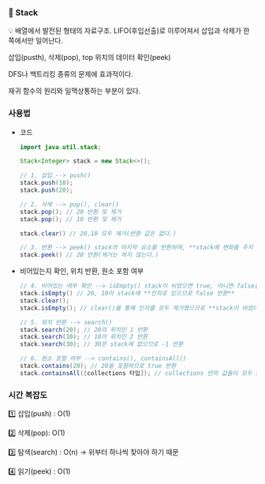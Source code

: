### 🎈 Stack

<aside>
💡 배열에서 발전된 형태의 자료구조. LIFO(후입선출)로 이루어져서 삽입과 삭제가 한 쪽에서만 일어난다.

</aside>

삽입(pusth), 삭제(pop), top 위치의 데이터 확인(peek)

DFS나 백트리킹 종류의 문제에 효과적이다.

재귀 함수의 원리와 일맥상통하는 부분이 있다.

### 사용법

- 코드

    ```java
    import java.util.stack;
    
    Stack<Integer> stack = new Stack<>();
    
    // 1. 삽입 --> push()
    stack.push(10);
    stack.push(20);
    
    // 2. 삭제 --> pop(), clear()
    stack.pop(); // 20 반환 및 제거
    stack.pop(); // 10 반환 및 제거
    
    stack.clear() // 20,10 모두 제거(반환 값은 없다.)
    
    // 3. 반환 --> peek() stack의 마지막 요소를 반환하며, **stack에 변화를 주지 않는다.**
    stack.peek() // 20 반환(제거는 하지 않는다.)
    ```

- 비어있는지 확인, 위치 반환, 원소 포함 여부

    ```java
    // 4. 비어있는 여부 확인 --> isEmpty() stack이 비었으면 true, 아니면 false를 반환한다.
    stack.isEmpty() // 20, 10이 stack에 **인자로 있으므로 false 반환**
    stack.clear();
    stack.isEmpty(); // clear()를 통해 인자를 모두 제거했으므로 **stack이 비었다. --> true 반환**
    
    // 5. 위치 반환 --> search()
    stack.search(20); // 20의 위치인 1 반환
    stack.search(10); // 10이 위치인 2 반환
    stack.search(30); // 30은 stack에 없으므로 -1 반환
    
    // 6. 원소 포함 여부 --> contains(), containsAll()
    stack.contains(20); // 20을 포함하므로 true 반환
    stack.containsAll([collections 타입]); // collections 안의 값들이 모두 stack 안에 있으면 true, 아니면 false 반환
    ```


### 시간 복잡도

1️⃣ 삽입(push) : O(1)

2️⃣ 삭제(pop): O(1)

3️⃣ 탐색(search) : O(n) → 위부터 하나씩 찾아야 하기 때문

4️⃣ 읽기(peek) : O(1)